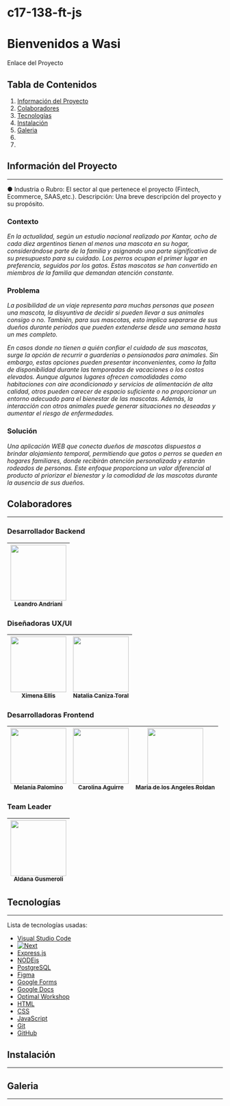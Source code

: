 # c17-138-ft-js


# Bienvenidos a Wasi 

Enlace del Proyecto

## Tabla de Contenidos
1. [Información del Proyecto](#Información-General)
2. [Colaboradores](#Colaboradores)
3. [Tecnologías](#Tecnologías)
4. [Instalación](#Instalación)
5. [Galeria](#Galeria)
6.
7.

## Información del Proyecto 
***
● Industria o Rubro: El sector al que pertenece el proyecto (Fintech, Ecommerce, SAAS,etc.). Descripción: Una breve descripción del proyecto y su propósito.
### Contexto

*En la actualidad, según un estudio nacional realizado por Kantar, ocho de cada diez argentinos tienen al menos una mascota en su hogar, considerándose parte de la familia y asignando una parte significativa de su presupuesto para su cuidado. Los perros ocupan el primer lugar en preferencia, seguidos por los gatos. Estas mascotas se han convertido en miembros de la familia que demandan atención constante.*

### Problema

*La posibilidad de un viaje representa para muchas personas que poseen una mascota, la disyuntiva de decidir si pueden llevar a sus animales consigo o no. También, para sus mascotas, esto implica separarse de sus dueños durante períodos que pueden extenderse desde una semana hasta un mes completo.*

*En casos donde no tienen a quién confiar el cuidado de sus mascotas, surge la opción de recurrir a guarderías o pensionados para animales. Sin embargo, estas opciones pueden presentar inconvenientes, como la falta de disponibilidad durante las temporadas de vacaciones o los costos elevados. Aunque algunos lugares ofrecen comodidades como habitaciones con aire acondicionado y servicios de alimentación de alta calidad, otros pueden carecer de espacio suficiente o no proporcionar un entorno adecuado para el bienestar de las mascotas. Además, la interacción con otros animales puede generar situaciones no deseadas y aumentar el riesgo de enfermedades.*

### Solución

*Una aplicación WEB que conecta dueños de mascotas dispuestos a brindar alojamiento temporal, permitiendo que gatos o perros se queden en hogares familiares, donde recibirán atención personalizada y estarán rodeados de personas. Este enfoque proporciona un valor diferencial al producto al priorizar el bienestar y la comodidad de las mascotas durante la ausencia de sus dueños.*


## Colaboradores
***

### Desarrollador Backend

| [<img src="https://avatars.githubusercontent.com/u/126698066?v=4" width=130><br><sub>Leandro Andriani</sub>](https://www.linkedin.com/in/leandro-jonatan-andriani-07194b238/) |
| :---: |

### Diseñadoras UX/UI

| [<img src="https://avatars.githubusercontent.com/u/137641974?v=4" width=130><br><sub>Ximena Ellis</sub>](https://www.linkedin.com/in/ximenaellis/) | [<img src="https://avatars.githubusercontent.com/u/103214015?v=4" width=130><br><sub>Natalia Caniza Toral</sub>](https://www.linkedin.com/in/naticanizatoral/) |
| :---: | :---: | 

### Desarrolladoras Frontend

| [<img src="https://avatars.githubusercontent.com/u/20302054?v=4" width=130><br><sub>Melania Palomino</sub>](https://www.linkedin.com/in/aniapalominoq/) | [<img src="https://avatars.githubusercontent.com/u/123136200?u=c1a15f8744d28234fcd245ae64746242baebb2ae&v=4" width=130><br><sub>Carolina Aguirre</sub>](https://www.linkedin.com/in/carolina-aguirre-b9546021a/?trk=opento_sprofile_pfeditor) | [<img src="https://avatars.githubusercontent.com/u/108700444?v=4" width=130><br><sub>Maria de los Angeles Roldan</sub>](https://www.linkedin.com/in/mar%C3%ADa-de-los-%C3%A1ngeles-rold%C3%A1n-full-stack/) |
| :---: | :---: | :---: |

### Team Leader 

| [<img src="https://avatars.githubusercontent.com/u/111989915?v=4" width=130><br><sub>Aldana Gusmeroli</sub>](https://www.linkedin.com/in/leandro-jonatan-andriani-07194b238/) |
| :---: |


## Tecnologías
***
Lista de tecnologías usadas:

* [Visual Studio Code](https://example.com) 
* [![Next][Next.js]][Next-url]
* [Express.js](https://example.com)
* [NODEjs](https://example.com)
* [PostgreSQL](https://example.com)
* [Figma](https://example.com)
* [Google Forms](https://example.com)
* [Google Docs](https://example.com)
* [Optimal Workshop](https://example.com)
* [HTML](https://example.com)
* [CSS](https://example.com)
* [JavaScript](https://example.com)
* [Git ](https://example.com)
* [GitHub](https://example.com)


[Next.js]: https://img.shields.io/badge/next.js-000000?style=for-the-badge&logo=nextdotjs&logoColor=white
[Next-url]: https://nextjs.org/


## Instalación
***


## Galeria
***